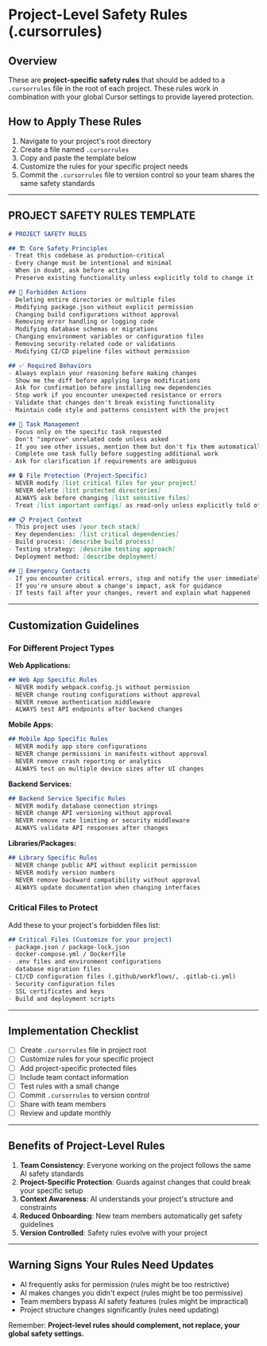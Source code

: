 # Project-Level Safety Rules (.cursorrules)

## Overview
These are **project-specific safety rules** that should be added to a `.cursorrules` file in the root of each project. These rules work in combination with your global Cursor settings to provide layered protection.

## How to Apply These Rules
1. Navigate to your project's root directory
2. Create a file named `.cursorrules`
3. Copy and paste the template below
4. Customize the rules for your specific project needs
5. Commit the `.cursorrules` file to version control so your team shares the same safety standards

---

## PROJECT SAFETY RULES TEMPLATE

```markdown
# PROJECT SAFETY RULES

## 🏗️ Core Safety Principles
- Treat this codebase as production-critical
- Every change must be intentional and minimal
- When in doubt, ask before acting
- Preserve existing functionality unless explicitly told to change it

## 🚫 Forbidden Actions
- Deleting entire directories or multiple files
- Modifying package.json without explicit permission  
- Changing build configurations without approval
- Removing error handling or logging code
- Modifying database schemas or migrations
- Changing environment variables or configuration files
- Removing security-related code or validations
- Modifying CI/CD pipeline files without permission

## ✅ Required Behaviors
- Always explain your reasoning before making changes
- Show me the diff before applying large modifications
- Ask for confirmation before installing new dependencies
- Stop work if you encounter unexpected resistance or errors
- Validate that changes don't break existing functionality
- Maintain code style and patterns consistent with the project

## 🎯 Task Management
- Focus only on the specific task requested
- Don't "improve" unrelated code unless asked
- If you see other issues, mention them but don't fix them automatically
- Complete one task fully before suggesting additional work
- Ask for clarification if requirements are ambiguous

## 🔒 File Protection (Project-Specific)
- NEVER modify [list critical files for your project]
- NEVER delete [list protected directories]
- ALWAYS ask before changing [list sensitive files]
- Treat [list important configs] as read-only unless explicitly told otherwise

## 📋 Project Context
- This project uses [your tech stack]
- Key dependencies: [list critical dependencies]
- Build process: [describe build process]
- Testing strategy: [describe testing approach]
- Deployment method: [describe deployment]

## 🚨 Emergency Contacts
- If you encounter critical errors, stop and notify the user immediately
- If you're unsure about a change's impact, ask for guidance
- If tests fail after your changes, revert and explain what happened
```

---

## Customization Guidelines

### For Different Project Types

**Web Applications:**
```markdown
## Web App Specific Rules
- NEVER modify webpack.config.js without permission
- NEVER change routing configurations without approval
- NEVER remove authentication middleware
- ALWAYS test API endpoints after backend changes
```

**Mobile Apps:**
```markdown
## Mobile App Specific Rules
- NEVER modify app store configurations
- NEVER change permissions in manifests without approval
- NEVER remove crash reporting or analytics
- ALWAYS test on multiple device sizes after UI changes
```

**Backend Services:**
```markdown
## Backend Service Specific Rules
- NEVER modify database connection strings
- NEVER change API versioning without approval
- NEVER remove rate limiting or security middleware
- ALWAYS validate API responses after changes
```

**Libraries/Packages:**
```markdown
## Library Specific Rules
- NEVER change public API without explicit permission
- NEVER modify version numbers
- NEVER remove backward compatibility without approval
- ALWAYS update documentation when changing interfaces
```

### Critical Files to Protect

Add these to your project's forbidden files list:
```markdown
## Critical Files (Customize for your project)
- package.json / package-lock.json
- docker-compose.yml / Dockerfile
- .env files and environment configurations
- database migration files
- CI/CD configuration files (.github/workflows/, .gitlab-ci.yml)
- Security configuration files
- SSL certificates and keys
- Build and deployment scripts
```

---

## Implementation Checklist

- [ ] Create `.cursorrules` file in project root
- [ ] Customize rules for your specific project
- [ ] Add project-specific protected files
- [ ] Include team contact information
- [ ] Test rules with a small change
- [ ] Commit `.cursorrules` to version control
- [ ] Share with team members
- [ ] Review and update monthly

---

## Benefits of Project-Level Rules

1. **Team Consistency**: Everyone working on the project follows the same AI safety standards
2. **Project-Specific Protection**: Guards against changes that could break your specific setup
3. **Context Awareness**: AI understands your project's structure and constraints
4. **Reduced Onboarding**: New team members automatically get safety guidelines
5. **Version Controlled**: Safety rules evolve with your project

---

## Warning Signs Your Rules Need Updates

- AI frequently asks for permission (rules might be too restrictive)
- AI makes changes you didn't expect (rules might be too permissive)
- Team members bypass AI safety features (rules might be impractical)
- Project structure changes significantly (rules need updating)

Remember: **Project-level rules should complement, not replace, your global safety settings.** 